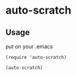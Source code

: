 auto-scratch
============

## Usage

put on your .emacs

```elisp
(require 'auto-scratch)

(auto-scratch)
```